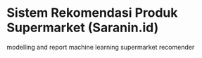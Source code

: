# Sistem Rekomendasi Produk Supermarket (Saranin.id)
modelling and report machine learning supermarket recomender
